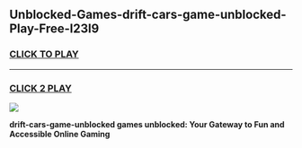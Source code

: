 
## Unblocked-Games-drift-cars-game-unblocked-Play-Free-l23l9
<h3>
<a href="https://premium76.site?title=drift-cars-game-unblocked&ref=20A">CLICK TO PLAY</a></h3>
<hr>

<h3>
<a href="https://premium76.site?title=drift-cars-game-unblocked&ref=20A">CLICK 2 PLAY</a>
  
</h3>

<a href="https://premium76.site?title=drift-cars-game-unblocked&ref=20A"><img src="https://clearcache.store/games.png"></a>


**drift-cars-game-unblocked games unblocked: Your Gateway to Fun and Accessible Online Gaming**

